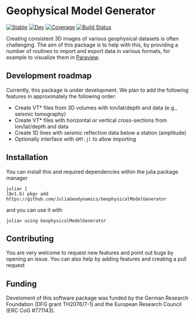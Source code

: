 # Geophysical Model Generator

[![Stable](https://img.shields.io/badge/docs-stable-blue.svg)](https://github.com/JuliaGeodynamics/GeophysicalModelGenerator.jl/stable)
[![Dev](https://img.shields.io/badge/docs-dev-blue.svg)](https://github.com/JuliaGeodynamics/GeophysicalModelGenerator.jl/dev)
[![Coverage](https://codecov.io/gh/JuliaGeodynamics/GeophysicalModelGenerator.jl/branch/master/graph/badge.svg)](https://codecov.io/gh/JuliaGeodynamics/GeophysicalModelGenerator.jl)
[![Build Status](https://github.com/JuliaGeodynamics/GeophysicalModelGenerator.jl/workflows/CI/badge.svg)](https://github.com/JuliaGeodynamics/GeophysicalModelGenerator.jl/actions)


Creating consistent 3D images of various geophysical datasets is often challenging. The aim of this package is to help with this, by providing a number of routines to import and export data in various formats, for example to visualize them in [Paraview](https://www.paraview.org).

## Development roadmap
Currently, this package is under development. We plan to add the following features in approximately the following order:
-   Create VT* files from 3D volumes with lon/lat/depth and data (e.g., seismic tomography)
-   Create VT* files with horizontal or vertical cross-sections from lon/lat/depth and data
-   Create 1D lines with seismic reflection data below a station (amplitude)
-   Optionally interface with `GMT.jl` to allow importing  
  

## Installation 
You can install this and required dependencies within the julia package manager
```
julia> ]
(@v1.6) pkg> add https://github.com/JuliaGeodynamics/GeophysicalModelGenerator
```
and you can use it with
```
julia> using GeophysicalModelGenerator
```

## Contributing
You are very welcome to request new features and point out bugs by opening an issue. You can also help by adding features and creating a pull request

## Funding
Develoment of this software package was funded by the German Research Foundation (DFG grant TH2076/7-1) and the European Research Council (ERC CoG #771143).
